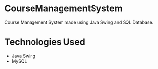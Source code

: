 # CourseManagementSystem
Course Management System made using Java Swing and SQL Database.

# Technologies Used
  - Java Swing
  - MySQL

